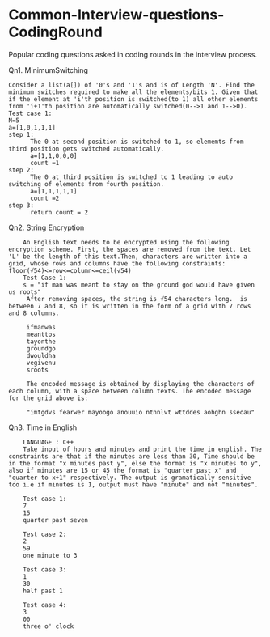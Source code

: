 # Common-Interview-questions-CodingRound
Popular coding questions asked in coding rounds in the interview process.


Qn1. MinimumSwitching

    Consider a list(a[]) of '0's and '1's and is of Length 'N'. Find the minimum switches required to make all the elements/bits 1. Given that if the element at 'i'th position is switched(to 1) all other elements from 'i+1'th position are automatically switched(0-->1 and 1-->0).
    Test case 1:
    N=5
    a=[1,0,1,1,1]
    step 1:
          The 0 at second position is switched to 1, so elememts from third position gets switched automatically. 
          a=[1,1,0,0,0]
          count =1
    step 2:
          The 0 at third position is switched to 1 leading to auto switching of elements from fourth position.
          a=[1,1,1,1,1]
          count =2
    step 3:
          return count = 2
          
          
          
          
 Qn2. String Encryption
    
        An English text needs to be encrypted using the following encryption scheme. First, the spaces are removed from the text. Let 'L' be the length of this text.Then, characters are written into a grid, whose rows and columns have the following constraints: floor(√54)<=row<=column<=ceil(√54)
        Test Case 1:
        s = "if man was meant to stay on the ground god would have given us roots"
         After removing spaces, the string is √54 characters long.  is between 7 and 8, so it is written in the form of a grid with 7 rows and 8 columns. 
         
         ifmanwas  
         meanttos          
         tayonthe  
         groundgo  
         dwouldha  
         vegivenu  
         sroots    
         
         The encoded message is obtained by displaying the characters of each column, with a space between column texts. The encoded message for the grid above is:
         
         "imtgdvs fearwer mayoogo anouuio ntnnlvt wttddes aohghn sseoau"
         
         
         
 Qn3. Time in English
 
        LANGUAGE : C++
        Take input of hours and minutes and print the time in english. The constraints are that if the minutes are less than 30, Time should be in the format "x minutes past y", else the format is "x minutes to y", also if minutes are 15 or 45 the format is "quarter past x" and "quarter to x+1" respectively. The output is gramatically sensitive too i.e if minutes is 1, output must have "minute" and not "minutes".
        
        Test case 1:
        7
        15 
        quarter past seven
        
        Test case 2:
        2
        59
        one minute to 3
        
        Test case 3:
        1
        30
        half past 1
        
        Test case 4:
        3
        00
        three o' clock

